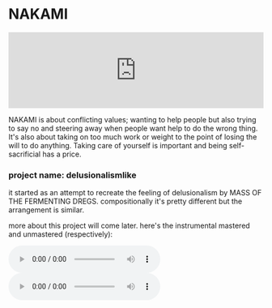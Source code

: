 # NAKAMI

<div class="iframe-container">
<iframe width="100%" src="https://www.youtube.com/embed/l2MeEZR0Bh0" title="YouTube video player" frameborder="0" allow="accelerometer; autoplay; clipboard-write; encrypted-media; gyroscope; picture-in-picture; web-share" referrerpolicy="strict-origin-when-cross-origin" allowfullscreen></iframe>
</div>

NAKAMI is about conflicting values; wanting to help people but also trying to say no and steering away when people want help to do the wrong thing.
It's also about taking on too much work or weight to the point of losing the will to do anything. Taking care of yourself is important and being
self-sacrificial has a price.

### project name: delusionalismlike

it started as an attempt to recreate the feeling of delusionalism by MASS OF THE FERMENTING DREGS.
compositionally it's pretty different but the arrangement is similar.

more about this project will come later.
here's the instrumental mastered and unmastered (respectively):

<audio controls src="audio/NAKAMI_instrumental.flac">
error: your browser couldn't load the audio
</audio>

<audio controls src="audio/NAKAMI_instrumental_unmastered.flac">
error: your browser couldn't load the audio
</audio>
